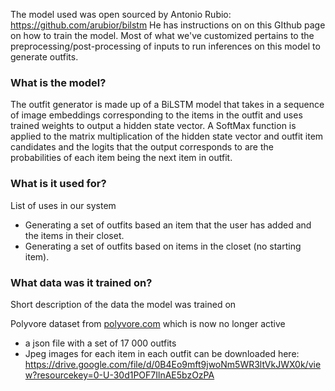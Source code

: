 The model used was open sourced by Antonio Rubio: https://github.com/arubior/bilstm
He has instructions on on this GIthub page on how to train the model. Most of what we've customized pertains to the preprocessing/post-processing of inputs to run inferences on this model to generate outfits.


### What is the model?

The  outfit generator is made up of a BiLSTM model that takes in a sequence of image embeddings corresponding to the items in the outfit and uses trained weights to output a hidden state vector. A SoftMax function is applied to the matrix multiplication of the hidden state vector and outfit item candidates and the logits that the output corresponds to are the probabilities of each item being the next item in outfit. 

### What is it used for?

List of uses in our system

- Generating a set of outfits based an item that the user has added and the items in their closet.
- Generating a set of outfits based on items in the closet (no starting item).

### What data was it trained on?

Short description of the data the model was trained on

Polyvore dataset from [polyvore.com](http://polyvore.com) which is now no longer active

- a json file with a set of 17 000 outfits
- Jpeg images for each item in each outfit can be downloaded here: https://drive.google.com/file/d/0B4Eo9mft9jwoNm5WR3ltVkJWX0k/view?resourcekey=0-U-30d1POF7IlnAE5bzOzPA

